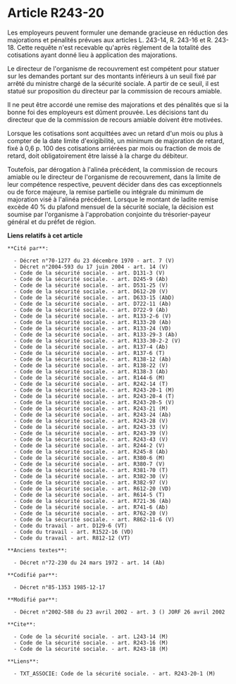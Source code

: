 # Article R243-20

Les employeurs peuvent formuler une demande gracieuse en réduction des majorations et pénalités prévues aux articles L.
243-14, R. 243-16 et R. 243-18. Cette requête n'est recevable qu'après règlement de la totalité des cotisations ayant donné
lieu à application des majorations.

Le directeur de l'organisme de recouvrement est compétent pour statuer sur les demandes portant sur des montants inférieurs à
un seuil fixé par arrêté du ministre chargé de la sécurité sociale. A partir de ce seuil, il est statué sur proposition du
directeur par la commission de recours amiable.

Il ne peut être accordé une remise des majorations et des pénalités que si la bonne foi des employeurs est dûment prouvée.
Les décisions tant du directeur que de la commission de recours amiable doivent être motivées.

Lorsque les cotisations sont acquittées avec un retard d'un mois ou plus à compter de la date limite d'exigibilité, un
minimum de majoration de retard, fixé à 0,6 p. 100 des cotisations arriérées par mois ou fraction de mois de retard, doit
obligatoirement être laissé à la charge du débiteur.

Toutefois, par dérogation à l'alinéa précédent, la commission de recours amiable ou le directeur de l'organisme de
recouvrement, dans la limite de leur compétence respective, peuvent décider dans des cas exceptionnels ou de force majeure,
la remise partielle ou intégrale du minimum de majoration visé à l'alinéa précédent. Lorsque le montant de ladite remise
excède 40 % du plafond mensuel de la sécurité sociale, la décision est soumise par l'organisme à l'approbation conjointe du
trésorier-payeur général et du préfet de région.

**Liens relatifs à cet article**

	**Cité par**:

	  - Décret n°70-1277 du 23 décembre 1970 - art. 7 (V)
	  - Décret n°2004-593 du 17 juin 2004 - art. 14 (V)
	  - Code de la sécurité sociale. - art. D131-3 (V)
	  - Code de la sécurité sociale. - art. D245-9 (Ab)
	  - Code de la sécurité sociale. - art. D531-25 (V)
	  - Code de la sécurité sociale. - art. D612-20 (V)
	  - Code de la sécurité sociale. - art. D633-15 (AbD)
	  - Code de la sécurité sociale. - art. D722-11 (Ab)
	  - Code de la sécurité sociale. - art. D722-9 (Ab)
	  - Code de la sécurité sociale. - art. R133-2-6 (V)
	  - Code de la sécurité sociale. - art. R133-20 (Ab)
	  - Code de la sécurité sociale. - art. R133-24 (VD)
	  - Code de la sécurité sociale. - art. R133-29-3 (Ab)
	  - Code de la sécurité sociale. - art. R133-30-2-2 (V)
	  - Code de la sécurité sociale. - art. R137-4 (Ab)
	  - Code de la sécurité sociale. - art. R137-6 (T)
	  - Code de la sécurité sociale. - art. R138-12 (Ab)
	  - Code de la sécurité sociale. - art. R138-22 (V)
	  - Code de la sécurité sociale. - art. R138-3 (Ab)
	  - Code de la sécurité sociale. - art. R144-6 (M)
	  - Code de la sécurité sociale. - art. R242-14 (T)
	  - Code de la sécurité sociale. - art. R243-20-1 (M)
	  - Code de la sécurité sociale. - art. R243-20-4 (T)
	  - Code de la sécurité sociale. - art. R243-20-5 (V)
	  - Code de la sécurité sociale. - art. R243-21 (M)
	  - Code de la sécurité sociale. - art. R243-24 (Ab)
	  - Code de la sécurité sociale. - art. R243-28 (V)
	  - Code de la sécurité sociale. - art. R243-33 (V)
	  - Code de la sécurité sociale. - art. R243-39 (V)
	  - Code de la sécurité sociale. - art. R243-43 (V)
	  - Code de la sécurité sociale. - art. R244-2 (V)
	  - Code de la sécurité sociale. - art. R245-8 (Ab)
	  - Code de la sécurité sociale. - art. R380-6 (M)
	  - Code de la sécurité sociale. - art. R380-7 (V)
	  - Code de la sécurité sociale. - art. R381-70 (T)
	  - Code de la sécurité sociale. - art. R382-30 (V)
	  - Code de la sécurité sociale. - art. R382-97 (V)
	  - Code de la sécurité sociale. - art. R612-20 (VD)
	  - Code de la sécurité sociale. - art. R614-5 (T)
	  - Code de la sécurité sociale. - art. R721-36 (Ab)
	  - Code de la sécurité sociale. - art. R741-6 (Ab)
	  - Code de la sécurité sociale. - art. R762-20 (V)
	  - Code de la sécurité sociale. - art. R862-11-6 (V)
	  - Code du travail - art. D129-6 (VT)
	  - Code du travail - art. R1522-16 (VD)
	  - Code du travail - art. R812-12 (VT)

	**Anciens textes**:

	  - Décret n°72-230 du 24 mars 1972 - art. 14 (Ab)

	**Codifié par**:

	  - Décret n°85-1353 1985-12-17

	**Modifié par**:

	  - Décret n°2002-588 du 23 avril 2002 - art. 3 () JORF 26 avril 2002

	**Cite**:

	  - Code de la sécurité sociale. - art. L243-14 (M)
	  - Code de la sécurité sociale. - art. R243-16 (M)
	  - Code de la sécurité sociale. - art. R243-18 (M)

	**Liens**:

	  - TXT_ASSOCIE: Code de la sécurité sociale. - art. R243-20-1 (M)
